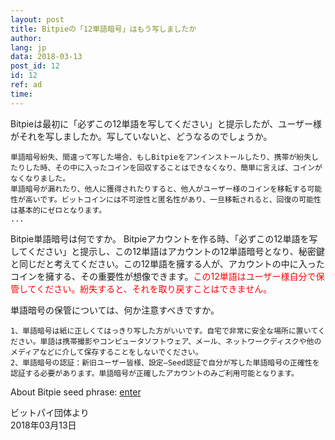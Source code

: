 ```yaml
---
layout: post
title: Bitpieの「12単語暗号」はもう写しましたか
author: 
lang: jp
data: 2018-03-13
post_id: 12
id: 12
ref: ad
time: 
---
```


Bitpieは最初に「必ずこの12単語を写してください」と提示したが、ユーザー様がそれを写しましたか。写していないと、どうなるのでしょうか。

```
単語暗号紛失、間違って写した場合、もしBitpieをアンインストールしたり、携帯が紛失したりした時、その中に入ったコインを回収することはできなくなり、簡単に言えば、コインがなくなりました。
単語暗号が漏れたり、他人に獲得されたりすると、他人がユーザー様のコインを移転する可能性が高いです。ビットコインには不可逆性と匿名性があり、一旦移転されると、回復の可能性は基本的にゼロとなります。
...

```

Bitpie単語暗号は何ですか。
Bitpieアカウントを作る時、「必ずこの12単語を写してください」と提示し、この12単語はアカウントの12単語暗号となり、秘密鍵と同じだと考えてください。この12単語を擁する人が、アカウントの中に入ったコインを擁する、その重要性が想像できます。<span style="color:red">この12単語はユーザー様自分で保管してください。紛失すると、それを取り戻すことはできません。</span>


単語暗号の保管については、何か注意すべきですか。
```
1、単語暗号は紙に正しくてはっきり写した方がいいです。自宅で非常に安全な場所に置いてください。単語は携帯撮影やコンピュータソフトウェア、メール、ネットワークディスクや他のメディアなどに介して保存することをしないでください。
2、単語暗号の認証：新旧ユーザー皆様、設定―Seed認証で自分が写した単語暗号の正確性を認証する必要があります。単語暗号が正確したアカウントのみご利用可能となります。

```


About Bitpie seed phrase: <a href="http://docs.bitpie.com/en/latest/RegisterAndRecover/index.html">enter</a>




ビットパイ団体より<br/>
2018年03月13日
